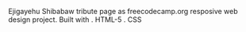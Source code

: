Ejigayehu Shibabaw tribute page as freecodecamp.org resposive web design project.
Built with 
 . HTML-5
 . CSS
 
